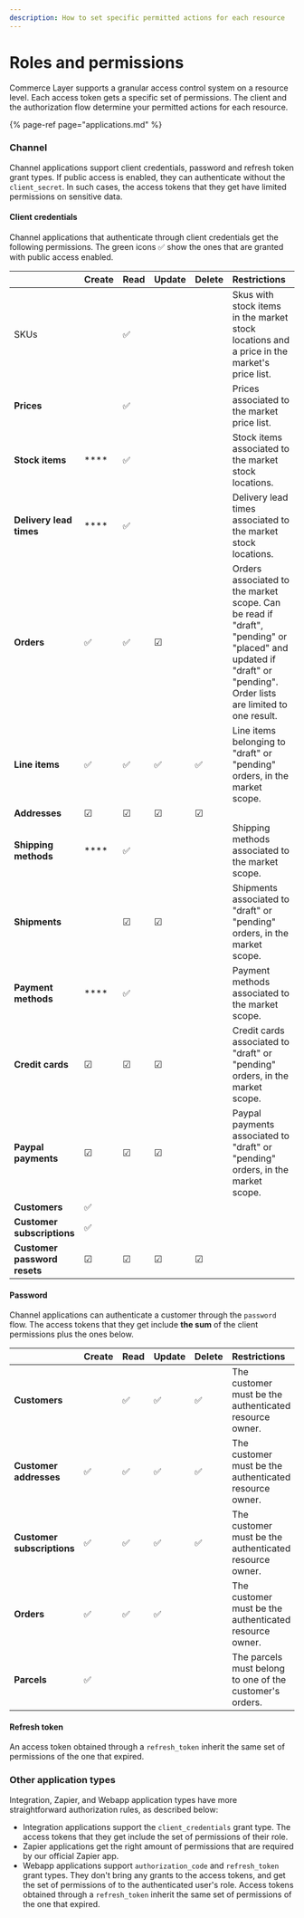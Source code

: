 ```yaml
---
description: How to set specific permitted actions for each resource
---
```


# Roles and permissions

Commerce Layer supports a granular access control system on a resource level. Each access token gets a specific set of permissions. The client and the authorization flow determine your permitted actions for each resource.

{% page-ref page="applications.md" %}

### Channel

Channel applications support client credentials, password and refresh token grant types. If public access is enabled, they can authenticate without the `client_secret`. In such cases, the access tokens that they get have limited permissions on sensitive data.

#### Client credentials

Channel applications that authenticate through client credentials get the following permissions. The green icons ✅ show the ones that are granted with public access enabled.

|  | Create | Read | Update | Delete | Restrictions |
| :--- | :--- | :--- | :--- | :--- | :--- |
| SKUs |  | ✅  |  |  | Skus with stock items in the market stock locations and a price in the market's price list. |
| **Prices** |  | ✅ |  |  | Prices associated to the market price list. |
| **Stock items** | \*\*\*\* | ✅ |  |  | Stock items associated to the market stock locations. |
| **Delivery lead times** | \*\*\*\* | ✅ |  |  | Delivery lead times associated to the market stock locations. |
| **Orders** | ✅ | ✅ | ☑  |  | Orders associated to the market scope. Can be read if "draft", "pending" or "placed" and updated if "draft" or "pending". Order lists are limited to one result. |
| **Line items** | ✅ | ✅ | ✅ | ✅ | Line items belonging to "draft" or "pending" orders, in the market scope. |
| **Addresses** | ☑  | ☑ | ☑ | ☑ |  |
| **Shipping methods** | \*\*\*\* | ✅ |  |  | Shipping methods associated to the market scope. |
| **Shipments** |  | ☑ | ☑ |  | Shipments associated to "draft" or "pending" orders, in the market scope. |
| **Payment methods** | \*\*\*\* | ✅ |  |  | Payment methods associated to the market scope. |
| **Credit cards** | ☑ | ☑ | ☑ |  | Credit cards associated to "draft" or "pending" orders, in the market scope. |
| **Paypal payments** | ☑ | ☑ | ☑ |  | Paypal payments associated to "draft" or "pending" orders, in the market scope. |
| **Customers** | ✅ |  |  |  |  |
| **Customer subscriptions** | ✅ |  |  |  |  |
| **Customer password resets** | ☑ | ☑ | ☑ | ☑ |  |

#### Password

Channel applications can authenticate a customer through the `password` flow. The access tokens that they get include **the sum** of the client permissions plus the ones below.

|  | Create | Read | Update | Delete | Restrictions |
| :--- | :--- | :--- | :--- | :--- | :--- |
| **Customers** |  | ✅ | ✅ | ✅ | The customer must be the authenticated resource owner. |
| **Customer addresses** | ✅ | ✅ | ✅ | ✅ | The customer must be the authenticated resource owner. |
| **Customer subscriptions** | ✅ | ✅ | ✅ | ✅ | The customer must be the authenticated resource owner. |
| **Orders** | ✅ | ✅ | ✅ |  | The customer must be the authenticated resource owner. |
| **Parcels** | ✅ |  |  |  | The parcels must belong to one of the customer's orders. |

#### Refresh token

An access token obtained through a `refresh_token` inherit the same set of permissions of the one that expired.

### Other application types

Integration, Zapier, and Webapp application types have more straightforward authorization rules, as described below:

* Integration applications support the `client_credentials` grant type. The access tokens that they get include the set of permissions of their role.
* Zapier applications get the right amount of permissions that are required by our official Zapier app.
* Webapp applications support `authorization_code` and `refresh_token` grant types. They don't bring any grants to the access tokens, and get the set of permissions of to the authenticated user's role. Access tokens obtained through a `refresh_token` inherit the same set of permissions of the one that expired.

